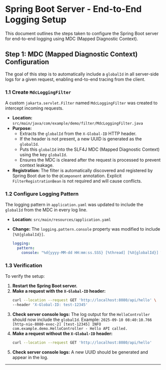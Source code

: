# Spring Boot Server - End-to-End Logging Setup

This document outlines the steps taken to configure the Spring Boot server for end-to-end logging using MDC (Mapped Diagnostic Context).

## Step 1: MDC (Mapped Diagnostic Context) Configuration

The goal of this step is to automatically include a `globalId` in all server-side logs for a given request, enabling end-to-end tracing from the client.

### 1.1 Create `MdcLoggingFilter`

A custom `jakarta.servlet.Filter` named `MdcLoggingFilter` was created to intercept incoming requests.

*   **Location:** `src/main/java/com/example/demo/filter/MdcLoggingFilter.java`
*   **Purpose:**
    *   Extracts the `globalId` from the `X-Global-ID` HTTP header.
    *   If the header is not present, a new UUID is generated as the `globalId`.
    *   Puts this `globalId` into the SLF4J MDC (Mapped Diagnostic Context) using the key `globalId`.
    *   Ensures the MDC is cleared after the request is processed to prevent context leakage.
*   **Registration:** The filter is automatically discovered and registered by Spring Boot due to the `@Component` annotation. Explicit `FilterRegistrationBean` is not required and will cause conflicts.

### 1.2 Configure Logging Pattern

The logging pattern in `application.yaml` was updated to include the `globalId` from the MDC in every log line.

*   **Location:** `src/main/resources/application.yaml`
*   **Change:** The `logging.pattern.console` property was modified to include `[%X{globalId}]`.

    ```yaml
    logging:
      pattern:
        console: "%d{yyyy-MM-dd HH:mm:ss.SSS} [%thread] [%X{globalId}] %-5level %logger{36} - %msg%n"
    ```

### 1.3 Verification

To verify the setup:

1.  **Restart the Spring Boot server.**
2.  **Make a request with the `X-Global-ID` header:**
    ```bash
    curl --location --request GET 'http://localhost:8080/api/hello' \
    --header 'X-Global-ID: test-12345'
    ```
3.  **Check server console logs:** The log output for the `HelloController` should now include the `globalId`.
    Example: `2025-09-10 08:40:10.766 [http-nio-8080-exec-2] [test-12345] INFO com.example.demo.HelloController - Hello API called.`
4.  **Make a request without the `X-Global-ID` header:**
    ```bash
    curl --location --request GET 'http://localhost:8080/api/hello'
    ```
5.  **Check server console logs:** A new UUID should be generated and appear in the log.

---